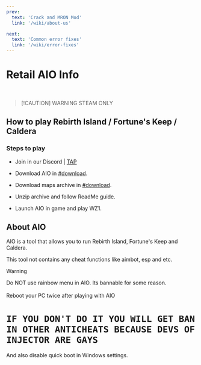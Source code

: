 ```yaml
---
prev:
  text: 'Crack and MRON Mod'
  link: '/wiki/about-us'

next:
  text: 'Common error fixes'
  link: '/wiki/error-fixes'
---
```


# Retail AIO Info

<br/>

> [!CAUTION] WARNING
> STEAM ONLY

## How to play Rebirth Island / Fortune's Keep / Caldera

### Steps to play
- Join in our Discord | [TAP](https://discord.gg/mronwarzone)

- Download AIO in [#download](https://discord.com/channels/1200341267654135838/1216137479824867438/1300952284536115271).

- Download maps archive in [#download](https://discord.com/channels/1200341267654135838/1216137479824867438/1300952284536115271).

- Unzip archive and follow ReadMe guide.

- Launch AIO in game and play WZ1.

## About AIO
AIO is a tool that allows you to run Rebirth Island, Fortune's Keep and Caldera.

This tool not contains any cheat functions like aimbot, esp and etc.

> [!WARNING]
> Do NOT use rainbow menu in AIO. Its bannable for some reason.<br/><br/>
> Reboot your PC twice after playing with AIO<br/>
> # `IF YOU DON'T DO IT YOU WILL GET BAN IN OTHER ANTICHEATS BECAUSE DEVS OF INJECTOR ARE GAYS`<br>
> And also disable quick boot in Windows settings.